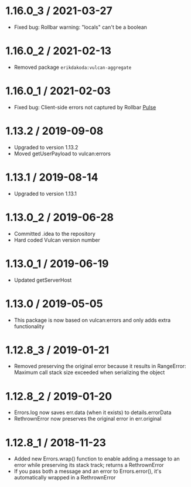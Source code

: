 1.16.0_3 / 2021-03-27
=====================

 * Fixed bug: Rollbar warning: "locals" can't be a boolean
 
1.16.0_2 / 2021-02-13
=====================

 * Removed package `erikdakoda:vulcan-aggregate`
 
1.16.0_1 / 2021-02-03
=====================

 * Fixed bug: Client-side errors not captured by Rollbar [Pulse](https://qeebi.monday.com/boards/228275158/pulses/1019241922)
 
1.13.2 / 2019-09-08
=====================

 * Upgraded to version 1.13.2
 * Moved getUserPayload to vulcan:errors
 
1.13.1 / 2019-08-14
=====================

 * Upgraded to version 1.13.1
 
1.13.0_2 / 2019-06-28
=====================

 * Committed .idea to the repository
 * Hard coded Vulcan version number
 
1.13.0_1 / 2019-06-19
=====================

 * Updated getServerHost
 
1.13.0 / 2019-05-05
===================

 * This package is now based on vulcan:errors and only adds extra functionality
 
1.12.8_3 / 2019-01-21
=====================

 * Removed preserving the original error because it results in RangeError: Maximum call stack size exceeded when serializing the object
 
1.12.8_2 / 2019-01-20
=====================

 * Errors.log now saves err.data (when it exists) to details.errorData
 * RethrownError now preserves the original error in err.original

1.12.8_1 / 2018-11-23
=====================

 * Added new Errors.wrap() function to enable adding a message to an error while preserving its stack track; returns a RethrownError
 * If you pass both a message and an error to Errors.error(), it's automatically wrapped in a RethrownError
